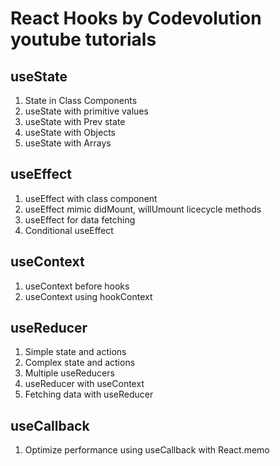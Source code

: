 # React Hooks by Codevolution youtube tutorials

## useState
1. State in Class Components
2. useState with primitive values
3. useState with Prev state 
4. useState with Objects
5. useState with Arrays

## useEffect
1. useEffect with class component
2. useEffect mimic didMount, willUmount licecycle methods
3. useEffect for data fetching
4. Conditional useEffect

## useContext
1. useContext before hooks
2. useContext using hookContext

## useReducer
1. Simple state and actions 
2. Complex state and actions
3. Multiple useReducers
4. useReducer with useContext
5. Fetching data with useReducer

## useCallback
1. Optimize performance using useCallback with React.memo

